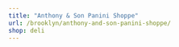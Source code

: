 ```yaml
---
title: "Anthony & Son Panini Shoppe"
url: /brooklyn/anthony-and-son-panini-shoppe/
shop: deli
---
```

